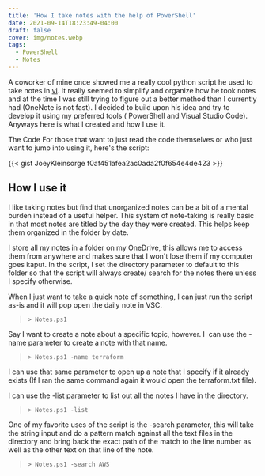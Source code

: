 ```yaml
---
title: 'How I take notes with the help of PowerShell'
date: 2021-09-14T18:23:49-04:00
draft: false
cover: img/notes.webp
tags:
  - PowerShell
  - Notes
---
```


A coworker of mine once showed me a really cool python script he used to take notes in [vi](https://en.wikipedia.org/wiki/Vi). It really seemed to simplify and organize how he took notes and at the time I was still trying to figure out a better method than I currently had (OneNote is not fast). I decided to build upon his idea and try to develop it using my preferred tools ( PowerShell and Visual Studio Code). Anyways here is what I created and how I use it.

The Code
For those that want to just read the code themselves or who just want to jump into using it, here's the script:

{{< gist JoeyKleinsorge f0af451afea2ac0ada2f0f654e4de423 >}}

## How I use it

I like taking notes but find that unorganized notes can be a bit of a mental burden instead of a useful helper. This system of note-taking is really basic in that most notes are titled by the day they were created. This helps keep them organized in the folder by date.

I store all my notes in a folder on my OneDrive, this allows me to access them from anywhere and makes sure that I won't lose them if my computer goes kaput. In the script, I set the directory parameter to default to this folder so that the script will always create/ search for the notes there unless I specify otherwise.

When I just want to take a quick note of something, I can just run the script as-is and it will pop open the daily note in VSC.

> `> Notes.ps1`

Say I want to create a note about a specific topic, however. I  can use the -name parameter to create a note with that name.

> `> Notes.ps1 -name terraform`

I can use that same parameter to open up a note that I specify if it already exists (If I ran the same command again it would open the terraform.txt file).

I can use the -list parameter to list out all the notes I have in the directory.

> `> Notes.ps1 -list`

One of my favorite uses of the script is the -search parameter, this will take the string input and do a pattern match against all the text files in the directory and bring back the exact path of the match to the line number as well as the other text on that line of the note.

> `> Notes.ps1 -search AWS`
